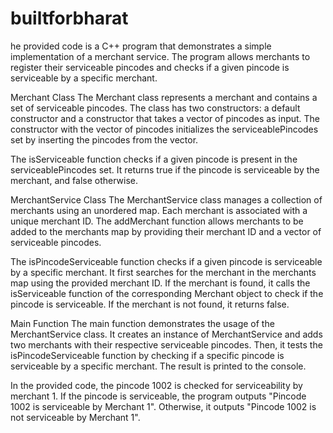 # builtforbharat
he provided code is a C++ program that demonstrates a simple implementation of a merchant service. The program allows merchants to register their serviceable pincodes and checks if a given pincode is serviceable by a specific merchant.

Merchant Class
The Merchant class represents a merchant and contains a set of serviceable pincodes. The class has two constructors: a default constructor and a constructor that takes a vector of pincodes as input. The constructor with the vector of pincodes initializes the serviceablePincodes set by inserting the pincodes from the vector.

The isServiceable function checks if a given pincode is present in the serviceablePincodes set. It returns true if the pincode is serviceable by the merchant, and false otherwise.

MerchantService Class
The MerchantService class manages a collection of merchants using an unordered map. Each merchant is associated with a unique merchant ID. The addMerchant function allows merchants to be added to the merchants map by providing their merchant ID and a vector of serviceable pincodes.

The isPincodeServiceable function checks if a given pincode is serviceable by a specific merchant. It first searches for the merchant in the merchants map using the provided merchant ID. If the merchant is found, it calls the isServiceable function of the corresponding Merchant object to check if the pincode is serviceable. If the merchant is not found, it returns false.

Main Function
The main function demonstrates the usage of the MerchantService class. It creates an instance of MerchantService and adds two merchants with their respective serviceable pincodes. Then, it tests the isPincodeServiceable function by checking if a specific pincode is serviceable by a specific merchant. The result is printed to the console.

In the provided code, the pincode 1002 is checked for serviceability by merchant 1. If the pincode is serviceable, the program outputs "Pincode 1002 is serviceable by Merchant 1". Otherwise, it outputs "Pincode 1002 is not serviceable by Merchant 1".
